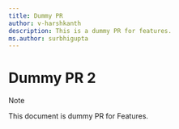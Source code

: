 ```yaml
---
title: Dummy PR
author: v-harshkanth
description: This is a dummy PR for features.
ms.author: surbhigupta
---
```



# Dummy PR 2

> [!NOTE]
> This document is dummy PR for Features.